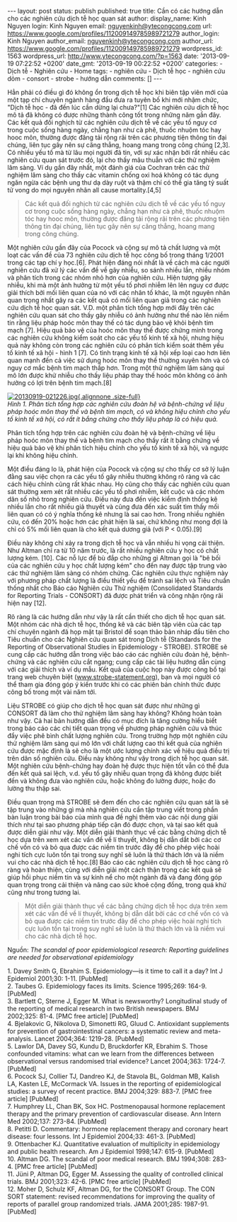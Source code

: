 --- layout: post status: publish published: true title: Cần có các hướng
dẫn cho các nghiên cứu dịch tễ học quan sát author: display\_name: Kinh
Nguyen login: Kinh Nguyen email: nguyenkinh@ytecongcong.com url:
https://www.google.com/profiles/112009149785989721279 author\_login:
Kinh Nguyen author\_email: nguyenkinh@ytecongcong.com author\_url:
https://www.google.com/profiles/112009149785989721279 wordpress\_id:
1563 wordpress\_url: http://www.ytecongcong.com/?p=1563 date:
'2013-09-19 07:22:52 +0200' date\_gmt: '2013-09-19 00:22:52 +0200'
categories: - Dịch tễ - Nghiên cứu - Home tags: - nghiên cứu - Dịch tễ
học - nghiên cứu dỏm - consort - strobe - hướng dẫn comments: \[\] ---

Hẳn phải có điều gì đó không ổn trong dịch tễ học khi biên tập viên mới
của một tạp chí chuyên ngành hàng đầu đưa ra tuyên bố khi mới nhậm chức,
"Dịch tễ học - đã đến lúc cần dừng lại chưa?"\[1\] Các nghiên cứu dịch
tễ học mô tả đã không có được những thành công tốt trong những năm gần
đây. Các kết quả đối nghịch từ các nghiên cứu dịch tễ về các yếu tố nguy
cơ trong cuộc sống hàng ngày, chẳng hạn như cà phê, thuốc nhuộm tóc hay
hooc môn, thường được đăng tải rộng rãi trên các phương tiện thông tin
đại chúng, liên tục gây nên sự căng thẳng, hoang mang trong công chúng
\[2,3\]. Có nhiều yếu tố mà từ lâu mọi người đã tin, với sự xác nhận bởi
rất nhiều các nghiên cứu quan sát trước đó, lại cho thấy mâu thuẫn với
các thử nghiệm lâm sàng. Ví dụ gần đây nhất, một đánh giá của Cochran
trên các thử nghiệm lâm sàng cho thấy các vitamin chống oxi hoá không có
tác dụng ngăn ngừa các bệnh ung thư dạ dày ruột và thậm chí có thể gia
tăng tỷ suất tử vong do mọi nguyên nhân all cause mortality.\[4,5\]

> Các kết quả đối nghịch từ các nghiên cứu dịch tễ về các yếu tố nguy cơ
> trong cuộc sống hàng ngày, chẳng hạn như cà phê, thuốc nhuộm tóc hay
> hooc môn, thường được đăng tải rộng rãi trên các phương tiện thông tin
> đại chúng, liên tục gây nên sự căng thẳng, hoang mang trong công
> chúng.

Một nghiên cứu gần đây của Pocock và cộng sự mô tả chất lượng và một
loạt các vấn đề của 73 nghiên cứu dịch tễ học công bố trong tháng 1/2001
trong các tạp chí y học.\[6\]. Phát hiện đáng nói nhất là về cách mà các
người nghiên cứu đã xử lý các vấn đề về gây nhiễu, so sánh nhiều lần,
nhiều nhóm và phân tích trong các nhóm nhỏ hơn của nghiên cứu. Hiện
tượng gây nhiễu, khi mà một ảnh hưởng từ một yếu tố phơi nhiễm lên lên
nguy cơ được giải thích bởi mối liên quan của nó với các nhân tố khác,
là một nguyên nhân quan trọng nhất gây ra các kết quả có mối liên quan
giả trong các nghiên cứu dịch tễ học quan sát. V.D. một phân tích tổng
hợp mới đây trên các nghiên cứu quan sát cho thấy gây nhiễu có ảnh hưởng
như thế nào lên niềm tin rằng liệu pháp hoóc môn thay thế có tác dụng
bảo vệ khỏi bệnh tim mạch \[7\]. Hiệu quả bảo vệ của hoóc môn thay thế
được chứng minh trong các nghiên cứu không kiểm soát cho các yếu tố kinh
tế xã hội, nhưng hiệu quả này không còn trong các nghiên cứu có phân
tích kiểm soát thêm yếu tố kinh tế xã hội - hình 1 \[7\]. Có tình trạng
kinh tế xã hội xếp loại cao hơn liên quan mạnh đến cả việc sử dụng hoóc
môn thay thế thường xuyên hơn và có nguy cơ mắc bệnh tim mạch thấp hơn.
Trong một thử nghiệm lâm sàng qui mô lớn được khử nhiễu cho thấy liệu
pháp thay thế hoóc môn không có ảnh hưởng có lợi trên bệnh tim
mạch.\[8\]

[![20130919-021226.jpg](http://www.ytecongcong.com/wp-content/uploads/2013/09/20130919-021226.jpg){.alignnone
.size-full}](http://www.ytecongcong.com/wp-content/uploads/2013/09/20130919-021226.jpg)\
*Hình 1. Phân tích tổng hợp các nghiên cứu đoàn hệ và bệnh-chứng về liệu
pháp hoóc môn thay thế và bệnh tim mạch, có và không hiệu chỉnh cho yếu
tố kinh tế xã hội, có rất ít bắng chứng cho thấy liệu pháp là có hiệu
quả.*

Phân tích tổng hợp trên các nghiên cứu đoàn hệ và bệnh-chứng về liệu
pháp hoóc môn thay thế và bệnh tim mạch cho thấy rất ít bằng chứng về
hiệu quả bảo vệ khi phân tích hiệu chỉnh cho yếu tố kinh tế xã hội, và
ngược lại khi không hiệu chỉnh.

Một điều đáng lo là, phát hiện của Pocock và cộng sự cho thấy cơ sở lý
luận đằng sau việc chọn ra các yếu tố gây nhiễu thường không rõ ràng và
các cách hiệu chỉnh cũng rất khác nhau. Họ cũng cho thấy các nghiên cứu
quan sát thường xem xét rất nhiều các yếu tố phơi nhiễm, kết cuộc và các
nhóm dân số nhỏ trong nghiên cứu. Điều này đưa đến việc kiểm định thống
kê nhiều lần cho rất nhiều giả thuyết và cũng đưa đến xác suất tìm thấy
mối liên quan có có ý nghĩa thống kê nhưng là sai cao hơn. Trong nhiều
nghiên cứu, có đến 20% hoặc hơn các phát hiện là sai, chứ không như mong
đợi là chỉ có 5% mối liên quan là cho kết quả dương giả (với P &lt;
0.05).\[9\]

Điều này không chỉ xảy ra trong dịch tễ học và vẫn nhiều hi vọng cải
thiện. Như Altman chỉ ra từ 10 năm trước, là rất nhiều nghiên cứu y học
có chất lượng kém. \[10\]. Các nỗ lực để bù đắp cho những gì Altman gọi
là "bê bối của các nghiên cứu y học chất lượng kém" cho đến nay được tập
trung vào các thử nghiệm lâm sàng có nhóm chứng. Các nghiên cứu thực
nghiệm này với phương pháp chất lượng là điều thiết yếu để tránh sai
lệch và Tiêu chuẩn thống nhất cho Báo cáo Nghiên cứu Thử nghiệm
(Consolidated Standards for Reporting Trials - CONSORT) đã được phát
triển và công nhận rộng rãi hiện nay \[12\].

Rõ ràng là các hướng dẫn như vậy là rất cần thiết cho dịch tễ học quan
sát. Một nhóm các nhà dịch tễ học, thống kê và các biên tập viên của các
tạp chí chuyên ngành đã họp mặt tại Bristol để soạn thảo bản nháp đầu
tiên cho Tiêu chuẩn cho các Nghiên cứu quan sát trong Dịch tễ (Standards
for the Reporting of Observational Studies in Epidemiology - STROBE).
STROBE sẽ cung cấp các hướng dẫn trong việc báo cáo các nghiên cứu đoàn
hệ, bệnh-chứng và các nghiên cứu cắt ngang; cung cấp các tài liệu hướng
dẫn cùng với các giải thích và ví dụ mẫu. Kết quả của cuộc họp này được
công bố tại trang web chuyên biệt (www.strobe-statement.org), bạn và mọi
người có thể tham gia đóng góp ý kiến trước khi có các phiên bản chính
thức được công bố trong một vài năm tới.

Liệu STROBE có giúp cho dịch tễ học quan sát được như những gì CONSORT
đã làm cho thử nghiệm lâm sàng hay không? Không hoàn toàn như vậy. Cả
hai bản hướng dẫn đều có mục đích là tăng cường hiểu biết trong báo cáo
các chi tiết quan trọng về phương pháp nghiên cứu và thúc đẩy việc phê
bình chất lượng nghiên cứu. Trong trường hợp một nghiên cứu thử nghiệm
lâm sàng qui mô lớn với chất lượng cao thì kết quả của nghiên cứu được
mặc định là sẽ cho là một ước lượng chính xác về hiệu quả điều trị trên
dân số nghiên cứu. Điều này không như vậy trong dịch tễ học quan sát.
Một nghiên cứu bệnh-chứng hay đoàn hệ được thực hiện tốt vẫn có thể đưa
đến kết quả sai lệch, v.d. yếu tố gây nhiễu quan trọng đã không được
biết đến và không đưa vào nghiên cứu, hoặc không đo lường được, hoặc đo
lường thu thập sai.

Điều quan trọng mà STROBE sẽ đem đến cho các nghiên cứu quan sát là sẽ
tập trung vào những gì mà nhà nghiên cứu cần tập trung viết trong phần
bàn luận trong bài báo của mình qua đề nghị thêm vào các nội dung giải
thích như tại sao phương pháp tiếp cận đó được chọn, và tại sao kết quả
được diễn giải như vậy. Một diễn giải thành thục về các bằng chứng dịch
tễ học dựa trên xem xét các vấn đề về lí thuyết, không bị dẫn dắt bởi
các cơ chế vốn có và bỏ qua được các niềm tin trước đây để cho phép việc
hoài nghi tích cực luôn tồn tại trong suy nghĩ sẽ luôn là thử thách lớn
và là niềm vui cho các nhà dịch tễ học.\[8\] Báo cáo các nghiên cứu dịch
tễ học càng rõ ràng và hoàn thiện, cùng với diễn giải một cách thận
trọng các kết quả sẽ giúp hồi phục niềm tin và sự kính nể cho một ngành
đã và đang đóng góp quan trọng trong cải thiện và nâng cao sức khoẻ cộng
đồng, trong quá khứ cũng như trong tương lai.

> Một diễn giải thành thục về các bằng chứng dịch tễ học dựa trên xem
> xét các vấn đề về lí thuyết, không bị dẫn dắt bởi các cơ chế vốn có và
> bỏ qua được các niềm tin trước đây để cho phép việc hoài nghi tích cực
> luôn tồn tại trong suy nghĩ sẽ luôn là thử thách lớn và là niềm vui
> cho các nhà dịch tễ học.

Nguồn: *The scandal of poor epidemiological research: Reporting
guidelines are needed for observational epidemiology*

1\. Davey Smith G, Ebrahim S. Epidemiology—is it time to call it a day?
Int J Epidemiol 2001;30: 1-11. \[PubMed\]\
2. Taubes G. Epidemiology faces its limits. Science 1995;269: 164-9.
\[PubMed\]\
3. Bartlett C, Sterne J, Egger M. What is newsworthy? Longitudinal study
of the reporting of medical research in two British newspapers. BMJ
2002;325: 81-4. \[PMC free article\] \[PubMed\]\
4. Bjelakovic G, Nikolova D, Simonetti RG, Gluud C. Antioxidant
supplements for prevention of gastrointestinal cancers: a systematic
review and meta-analysis. Lancet 2004;364: 1219-28. \[PubMed\]\
5. Lawlor DA, Davey SG, Kundu D, Bruckdorfer KR, Ebrahim S. Those
confounded vitamins: what can we learn from the differences between
observational versus randomised trial evidence? Lancet 2004;363: 1724-7.
\[PubMed\]\
6. Pocock SJ, Collier TJ, Dandreo KJ, de Stavola BL, Goldman MB, Kalish
LA, Kasten LE, McCormack VA. Issues in the reporting of epidemiological
studies: a survey of recent practice. BMJ 2004;329: 883-7. \[PMC free
article\] \[PubMed\]\
7. Humphrey LL, Chan BK, Sox HC. Postmenopausal hormone replacement
therapy and the primary prevention of cardiovascular disease. Ann Intern
Med 2002;137: 273-84. \[PubMed\]\
8. Petitti D. Commentary: hormone replacement therapy and coronary heart
disease: four lessons. Int J Epidemiol 2004;33: 461-3. \[PubMed\]\
9. Ottenbacher KJ. Quantitative evaluation of multiplicity in
epidemiology and public health research. Am J Epidemiol 1998;147: 615-9.
\[PubMed\]\
10. Altman DG. The scandal of poor medical research. BMJ 1994;308:
283-4. \[PMC free article\] \[PubMed\]\
11. Jüni P, Altman DG, Egger M. Assessing the quality of controlled
clinical trials. BMJ 2001;323: 42-6. \[PMC free article\] \[PubMed\]\
12. Moher D, Schulz KF, Altman DG, for the CONSORT Group. The CON SORT
statement: revised recommendations for improving the quality of reports
of parallel group randomized trials. JAMA 2001;285: 1987-91. \[PubMed\]
